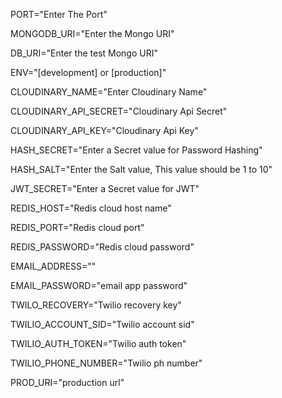PORT="Enter The Port"

MONGODB_URI="Enter the Mongo URI"

DB_URI="Enter the test Mongo URI"

ENV="[development] or [production]"

CLOUDINARY_NAME="Enter Cloudinary Name"

CLOUDINARY_API_SECRET="Cloudinary Api Secret"

CLOUDINARY_API_KEY="Cloudinary Api Key"

HASH_SECRET="Enter a Secret value for Password Hashing"

HASH_SALT="Enter the Salt value, This value should be 1 to 10"

JWT_SECRET="Enter a Secret value for JWT"

REDIS_HOST="Redis cloud host name"

REDIS_PORT="Redis cloud port"

REDIS_PASSWORD="Redis cloud password"

EMAIL_ADDRESS=""

EMAIL_PASSWORD="email app password"

TWILO_RECOVERY="Twilio recovery key"

TWILIO_ACCOUNT_SID="Twilio account sid"

TWILIO_AUTH_TOKEN="Twilio auth token"

TWILIO_PHONE_NUMBER="Twilio ph number"

PROD_URI="production url"